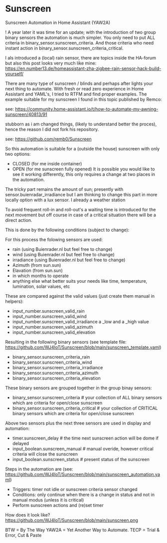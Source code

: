 # Sunscreen
Sunscreen Automation in Home Assistant (YAW2A)

! A year later it was time for an update; with the introduction of two group binary sensors the automation is much simpler. 
You only need to put ALL criteria in binary_sensor.sunscreen_criteria.
And those criteria who need instant action in binary_sensor.sunscreen_criteria_critical.

I als introduced a (local) rain sensor, there are topics inside the HA-forum but also this post looks very much like mine:
https://en.number13.de/homeassistant-zha-zigbee-rain-sensor-hack-build-yourself/


There are many type of sunscreen / blinds and perhaps after lights your next thing to automate.
With fresh or read zero experience in Home Assistant and YAML's, I tried to RTFM and find proper examples.
The example suitable for my sunscreen I found in this topic published by Remco:

see: https://community.home-assistant.io/t/how-to-automate-my-awning-sunscreen/40813/91

stubborn as i am changed things, (likely to understand better the proces), hence the reason I did not fork his repository.

see: https://github.com/remb0/Sunscreen

So this automation is suitable for a (outside the house) sunscreen with only two options:
- CLOSED (for me inside container)
- OPEN (for me sunscreen fully opened)
It is possible you would like to see it working differently, this only requires a change at two places in the automation.

The tricky part remains the amount of sun; presently with sensor.buienradar_irradiance but I am thinking to change this part in more locally option with a lux sensor. I already a weather station 

To avoid frequent roll-in and roll-out's a waiting time is introduced for the next movement but off course in case of a critical situation there will be a direct action.

This is done by the following conditions (subject to change):

For this process the folowing sensors are used:
- rain (using Buienrader.nl but feel free to change)
- wind (using Buienrader.nl but feel free to change)
- irradiance (using Buienrader.nl but feel free to change)
- Azimuth (from sun.sun)
- Elavation (from sun.sun)
- in which months to operate
- anything else what better suits your needs like time, temperature, lumination, solar values, etc

These are compared against the valid values (just create them manual in helpers):
- input_number.sunscreen_valid_rain
- input_number.sunscreen_valid_wind
- input_number.sunscreen_valid_irradiance a _low and a _high value 
- input_number.sunscreen_valid_azimuth
- input_number.sunscreen_valid_elevation

Resulting in the following binary sensors (see template file: https://github.com/WJ4IoT/Sunscreen/blob/main/sunscreen_template.yaml)
- binary_sensor.sunscreen_criteria_rain
- binary_sensor.sunscreen_criteria_wind
- binary_sensor.sunscreen_criteria_irradiance
- binary_sensor.sunscreen_criteria_azimuth
- binary_sensor.sunscreen_criteria_elevation

These binary sensors are grouped together in the group binay sensors:
- binary_sensor.sunscreen_criteria          # your collection of ALL binary sensors which are criteria for open/close sunscreen
- binary_sensor.sunscreen_criteria_critical # your collection of CRITICAL binary sensors which are criteria for open/close sunscreen

Above two sensors plus the next three sensors are used in display and automation: 
- timer.sunscreen_delay                     # the time next sunscreen action will be dome if delayed
- input_boolean.sunscreen_manual            # manual overide, however critical criteria will close the sunscreen
- input_boolean.sunscreen_status            # present status of the sunscreen

Steps in the automation are (see: https://github.com/WJ4IoT/Sunscreen/blob/main/sunscreen_automation.yaml)

- Triggers: timer not idle or sunscreen criteria sensor changed
- Conditions: only continue when there is a change in status and not in manual modus (unless it is critical)
- Perform sunscreen actions and (re)set timer


How does it look like?
https://github.com/WJ4IoT/Sunscreen/blob/main/sunscreen.png
 

BTW = By The Way YAW2A = Yet Another Way to Automate.
TECP = Trial & Error, Cut & Paste
